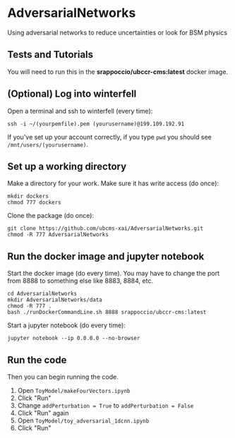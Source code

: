 # AdversarialNetworks
Using adversarial networks to reduce uncertainties or look for BSM physics



## Tests and Tutorials

You will need to run this in the **srappoccio/ubccr-cms:latest** docker image. 

## (Optional) Log into winterfell

Open a terminal and ssh to winterfell (every time): 

```
ssh -i ~/(yourpemfile).pem (yourusername)@199.109.192.91
```

If you've set up your account correctly, if you type `pwd` you should see `/mnt/users/(yourusername)`. 



## Set up a working directory

Make a directory for your work. Make sure it has write access (do once): 

```
mkdir dockers
chmod 777 dockers
```

Clone the package (do once): 

```
git clone https://github.com/ubcms-xai/AdversarialNetworks.git
chmod -R 777 AdversarialNetworks
```

## Run the docker image and jupyter notebook

Start the docker image (do every time). You may have to change the port from 8888 to something else like 8883, 8884, etc. 

```
cd AdversarialNetworks
mkdir AdversarialNetworks/data
chmod -R 777 . 
bash ./runDockerCommandLine.sh 8888 srappoccio/ubccr-cms:latest
```


Start a jupyter notebook (do every time):

```
jupyter notebook --ip 0.0.0.0 --no-browser
```

## Run the code

Then you can begin running the code.

1. Open `ToyModel/makeFourVectors.ipynb`
2. Click "Run"
3. Change `addPerturbation = True` to `addPerturbation = False`
4. Click "Run" again
5. Open `ToyModel/toy_adversarial_1dcnn.ipynb`
6. Click "Run"

